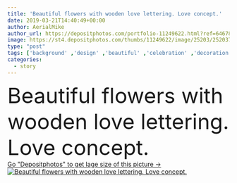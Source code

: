 ```yaml
---
title: 'Beautiful flowers with wooden love lettering. Love concept.'
date: 2019-03-21T14:40:49+00:00
author: AerialMike
author_url: https://depositphotos.com/portfolio-11249622.html?ref=64678756
image: https://st4.depositphotos.com/thumbs/11249622/image/25203/252037224/api_thumb_450.jpg?forcejpeg=true
type: "post"
tags: ['background' ,'design' ,'beautiful' ,'celebration' ,'decoration' ,'decorative' ,'happy' ,'holiday' ,'valentine' ,'love' ,'romance' ,'happiness' ,'cute' ,'style' ,'modern' ,'creative' ,'concept' ,'romantic' ,'lovely' ,'trendy' ,'congratulation' ,'letters' ,'symbols' ,'signs' ,'relationship' ,'roses' ,'typography' ,'forever' ,'valentines day' ,'love story' ]
categories: 
  - story
---
```

<div aling="center">
            <font size="60"> Beautiful flowers with wooden love lettering. Love concept.</font>   
</div>
<div>
    <a href='https://st4.depositphotos.com/thumbs/11249622/image/25203/252037224/api_thumb_450.jpg?forcejpeg=true?ref=64678756' target=_blank > Go "Depositphotos" to get lage size of this picture ->
        <img href='https://st4.depositphotos.com/thumbs/11249622/image/25203/252037224/api_thumb_450.jpg?forcejpeg=true?ref=64678756' src='https://st4.depositphotos.com/11249622/25203/i/950/depositphotos_252037224-stock-photo-beautiful-flowers-wooden-love-lettering.jpg?forcejpeg=true' alt='Beautiful flowers with wooden love lettering. Love concept.' >
    </a>
</div>
